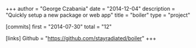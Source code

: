 +++
author = "George Czabania"
date = "2014-12-04"
description = "Quickly setup a new package or web app"
title = "boiler"
type = "project"

[commits]
  first = "2014-07-30"
  total = "12"

[links]
  Github = "https://github.com/stayradiated/boiler"
+++

